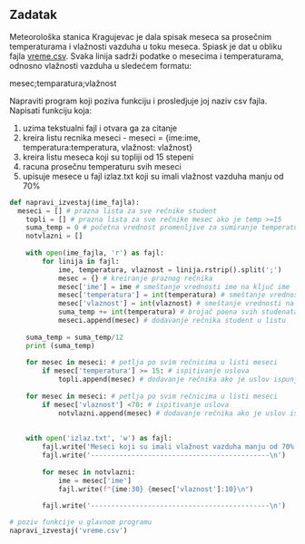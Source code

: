 ## Zadatak
Meteorološka stanica Kragujevac je dala spisak meseca sa prosečnim temperaturama i
vlažnosti vazduha u toku meseca. Spiask je dat u obliku fajla [vreme.csv][vreme]. Svaka linija sadrži podatke o
mesecima i temperaturama, odnosno vlažnosti vazduha u sledećem formatu:

  mesec;temparatura;vlažnost

Napraviti program koji poziva funkciju i prosledjuje joj naziv csv fajla. Napisati funkciju koja:
1) uzima tekstualni fajl i otvara ga za citanje
2) kreira listu recnika meseci - meseci = {ime:ime, temperatura:temperatura, vlažnost: vlažnost}
3) kreira listu meseca koji su topliji od 15 stepeni
4) racuna prosečnu temperaturu svih meseci
5) upisuje mesece u fajl izlaz.txt koji su imali vlažnost vazduha manju od 70%

```python
def napravi_izvestaj(ime_fajla):
  meseci = [] # prazna lista za sve rečnike student
	topli = [] # prazna lista za sve rečnike mesec ako je temp >=15
	suma_temp = 0 # početna vrednost promenljive za sumiranje temperature
	notvlazni = []
	
	with open(ime_fajla, 'r') as fajl:
		for linija in fajl:
			ime, temperatura, vlaznost = linija.rstrip().split(';')
			mesec = {} # kreiranje praznog rečnika
			mesec['ime'] = ime # smeštanje vrednosti ime na ključ ime
			mesec['temperatura'] = int(temperatura) # smeštanje vrednosti na ključ temp
			mesec['vlaznost'] = int(vlaznost) # smeštanje vrednosti na ključ vlaznost
			suma_temp += int(temperatura) # brojač poena svih studenata
			meseci.append(mesec) # dodavanje rečnika student u listu
			
	suma_temp = suma_temp/12
	print (suma_temp)
	
	for mesec in meseci: # petlja po svim rečnicima u listi meseci
		if mesec['temperatura'] >= 15: # ispitivanje uslova
			topli.append(mesec) # dodavanje rečnika ako je uslov ispunjen
	
	for mesec in meseci: # petlja po svim rečnicima u listi meseci
		if mesec['vlaznost'] <70: # ispitivanje uslova
			notvlazni.append(mesec) # dodavanje rečnika ako je uslov ispunjen
	
	
	with open('izlaz.txt', 'w') as fajl:
		fajl.write('Meseci koji su imali vlažnost vazduha manju od 70% \n')
		fajl.write('--------------------------------------------\n')
	
		for mesec in notvlazni:
			ime = mesec['ime']
			fajl.write(f"{ime:30} {mesec['vlaznost']:10}\n")
	
		fajl.write('--------------------------------------------\n')

# poziv funkcije u glavnom programu
napravi_izvestaj('vreme.csv')
```

[vreme]: /vreme.csv
